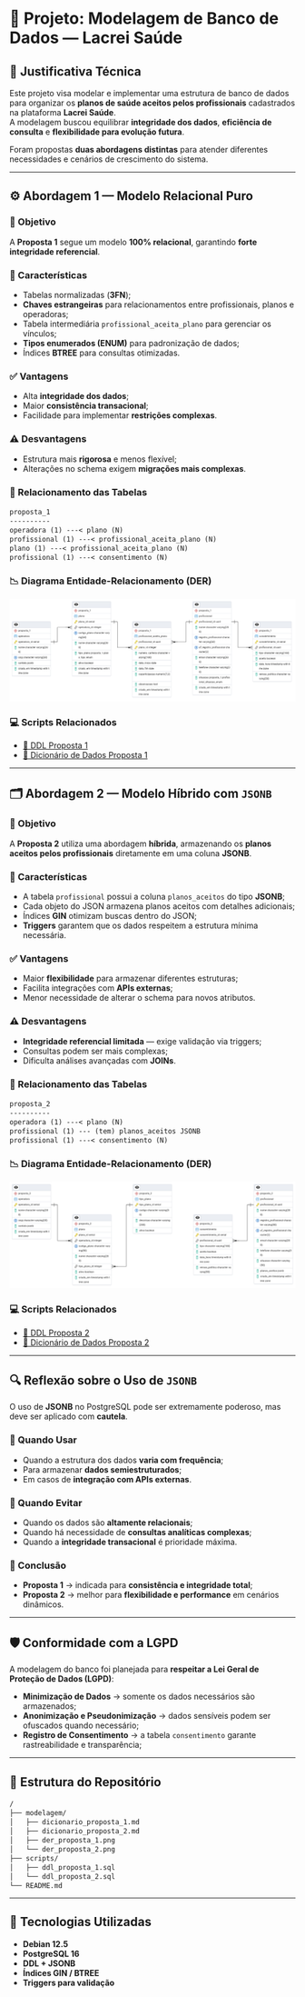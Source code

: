 
# 📌 Projeto: Modelagem de Banco de Dados — Lacrei Saúde

## 📝 Justificativa Técnica

Este projeto visa modelar e implementar uma estrutura de banco de dados para organizar os **planos de saúde aceitos pelos profissionais** cadastrados na plataforma **Lacrei Saúde**.  
A modelagem buscou equilibrar **integridade dos dados**, **eficiência de consulta** e **flexibilidade para evolução futura**.

Foram propostas **duas abordagens distintas** para atender diferentes necessidades e cenários de crescimento do sistema.

---

## ⚙️ Abordagem 1 — Modelo Relacional Puro

### 🎯 Objetivo
A **Proposta 1** segue um modelo **100% relacional**, garantindo **forte integridade referencial**.

### 📐 Características
- Tabelas normalizadas (**3FN**);
- **Chaves estrangeiras** para relacionamentos entre profissionais, planos e operadoras;
- Tabela intermediária `profissional_aceita_plano` para gerenciar os vínculos;
- **Tipos enumerados (ENUM)** para padronização de dados;
- Índices **BTREE** para consultas otimizadas.

### ✅ Vantagens
- Alta **integridade dos dados**;
- Maior **consistência transacional**;
- Facilidade para implementar **restrições complexas**.

### ⚠️ Desvantagens
- Estrutura mais **rigorosa** e menos flexível;
- Alterações no schema exigem **migrações mais complexas**.

### 🔗 Relacionamento das Tabelas
```
proposta_1
----------
operadora (1) ---< plano (N)
profissional (1) ---< profissional_aceita_plano (N)
plano (1) ---< profissional_aceita_plano (N)
profissional (1) ---< consentimento (N)
```

### 📉 Diagrama Entidade-Relacionamento (DER)
[![Diagrama ER Proposta 1](modelagem/der_proposta_1.png)](modelagem/der_proposta_1.png)

### 💻 Scripts Relacionados
- [📄 DDL Proposta 1](scripts/ddl_proposta_1.sql)  
- [📄 Dicionário de Dados Proposta 1](modelagem/dicionario_proposta_1.md)

---

## 🗂️ Abordagem 2 — Modelo Híbrido com `JSONB`

### 🎯 Objetivo
A **Proposta 2** utiliza uma abordagem **híbrida**, armazenando os **planos aceitos pelos profissionais** diretamente em uma coluna **JSONB**.

### 📐 Características
- A tabela `profissional` possui a coluna `planos_aceitos` do tipo **JSONB**;
- Cada objeto do JSON armazena planos aceitos com detalhes adicionais;
- Índices **GIN** otimizam buscas dentro do JSON;
- **Triggers** garantem que os dados respeitem a estrutura mínima necessária.

### ✅ Vantagens
- Maior **flexibilidade** para armazenar diferentes estruturas;
- Facilita integrações com **APIs externas**;
- Menor necessidade de alterar o schema para novos atributos.

### ⚠️ Desvantagens
- **Integridade referencial limitada** — exige validação via triggers;
- Consultas podem ser mais complexas;
- Dificulta análises avançadas com **JOINs**.

### 🔗 Relacionamento das Tabelas
```
proposta_2
----------
operadora (1) ---< plano (N)
profissional (1) --- (tem) planos_aceitos JSONB
profissional (1) ---< consentimento (N)
```

### 📉 Diagrama Entidade-Relacionamento (DER)
[![Diagrama ER Proposta 2](modelagem/der_proposta_2.png)](modelagem/der_proposta_2.png)

### 💻 Scripts Relacionados
- [📄 DDL Proposta 2](scripts/ddl_proposta_2.sql)  
- [📄 Dicionário de Dados Proposta 2](modelagem/dicionario_proposta_2.md)

---

## 🔍 Reflexão sobre o Uso de `JSONB`

O uso de **JSONB** no PostgreSQL pode ser extremamente poderoso, mas deve ser aplicado com **cautela**.

### 📌 Quando Usar
- Quando a estrutura dos dados **varia com frequência**;
- Para armazenar **dados semiestruturados**;
- Em casos de **integração com APIs externas**.

### 📌 Quando Evitar
- Quando os dados são **altamente relacionais**;
- Quando há necessidade de **consultas analíticas complexas**;
- Quando a **integridade transacional** é prioridade máxima.

### 🚀 Conclusão
- **Proposta 1** → indicada para **consistência e integridade total**;
- **Proposta 2** → melhor para **flexibilidade e performance** em cenários dinâmicos.

---

## 🛡️ Conformidade com a LGPD

A modelagem do banco foi planejada para **respeitar a Lei Geral de Proteção de Dados (LGPD)**:

- **Minimização de Dados** → somente os dados necessários são armazenados;
- **Anonimização e Pseudonimização** → dados sensíveis podem ser ofuscados quando necessário;
- **Registro de Consentimento** → a tabela `consentimento` garante rastreabilidade e transparência;


---

## 📂 Estrutura do Repositório

```
/
├── modelagem/
│   ├── dicionario_proposta_1.md 
│   ├── dicionario_proposta_2.md
│   ├── der_proposta_1.png
│   └── der_proposta_2.png
├── scripts/
│   ├── ddl_proposta_1.sql
│   └── ddl_proposta_2.sql
└── README.md
```

---

## 🧩 Tecnologias Utilizadas
- **Debian 12.5**
- **PostgreSQL 16**
- **DDL + JSONB**
- **Índices GIN / BTREE**
- **Triggers para validação**
